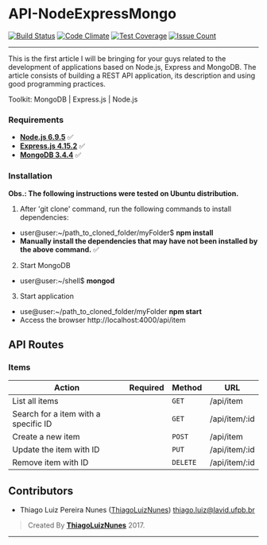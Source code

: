# API-NodeExpressMongo

[![Build Status](https://travis-ci.org/ThiagoLuizNunes/API-NodeExpressMongo.svg?branch=master)](https://travis-ci.org/ThiagoLuizNunes/API-NodeExpressMongo)
[![Code Climate](https://codeclimate.com/github/ThiagoLuizNunes/API-NodeExpressMongo/badges/gpa.svg)](https://codeclimate.com/github/ThiagoLuizNunes/API-NodeExpressMongo)
[![Test Coverage](https://codeclimate.com/github/ThiagoLuizNunes/API-NodeExpressMongo/badges/coverage.svg)](https://codeclimate.com/repos/59872c9e6fac1f0266000040/settings/test_reporter)
[![Issue Count](https://codeclimate.com/github/ThiagoLuizNunes/API-NodeExpressMongo/badges/issue_count.svg)](https://codeclimate.com/github/ThiagoLuizNunes/API-NodeExpressMongo/issues)

---
This is the first article I will be bringing for your guys related to the development of applications based on Node.js, Express and MongoDB. The article consists of building a REST API application, its description and using good programming practices.

Toolkit: MongoDB | Express.js | Node.js

### Requirements ###

* **[Node.js 6.9.5](http://nodejs.org/en/)** :white_check_mark:
* **[Express.js 4.15.2](http://expressjs.com/)** :white_check_mark:
* **[MongoDB 3.4.4](https://www.mongodb.com/)** :white_check_mark:

### Installation ###

**Obs.: The following instructions were tested on Ubuntu distribution.**

1. After 'git clone' command, run the following commands to install dependencies:
  - user@user:~/path_to_cloned_folder/myFolder$ **npm install**
  - **Manually install the dependencies that may have not been installed by the above command.** :white_check_mark:

2. Start MongoDB
  - user@user:~/shell$ **mongod**

3. Start application
  - use@user:~/path_to_cloned_folder/myFolder **npm start**
  - Access the browser http://localhost:4000/api/item
  
  ## API Routes ##

### Items ###
|   Action                                  | Required          | Method    | URL
| ------------------------------------------|-------------------|-----------|-----------------------------------------------------
|   List all items                        |                   |  `GET`   | /api/item
|   Search for a item with a specific ID  |                   |  `GET`    | /api/item/:id
|   Create a new item                     |                   |  `POST`   | /api/item
|   Update the item with ID               |                   |  `PUT`   | /api/item/:id
|   Remove item with ID                   |                   |  `DELETE`   | /api/item/:id

## Contributors

* Thiago Luiz Pereira Nunes ([ThiagoLuizNunes](https://github.com/ThiagoLuizNunes)) thiago.luiz@lavid.ufpb.br

>Created By **[ThiagoLuizNunes](https://www.linkedin.com/in/thiago-luiz-507483112/)** 2017.

---
